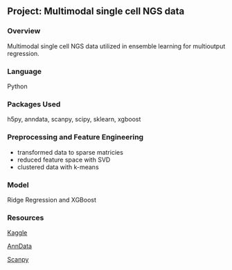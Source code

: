 ## Project: Multimodal single cell NGS data

### Overview
Multimodal single cell NGS data utilized in ensemble learning for multioutput regression. 

### Language
Python

### Packages Used
h5py, anndata, scanpy, scipy, sklearn, xgboost

### Preprocessing and Feature Engineering
- transformed data to sparse matricies
- reduced feature space with SVD 
- clustered data with k-means

### Model
Ridge Regression and XGBoost

### Resources
[Kaggle](https://www.kaggle.com/)

[AnnData](https://anndata.readthedocs.io/en/latest/)

[Scanpy](https://scanpy.readthedocs.io/en/stable/)
